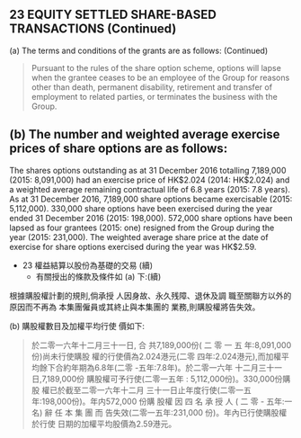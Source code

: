 ## 23 EQUITY SETTLED SHARE-BASED TRANSACTIONS (Continued)

(a) The terms and conditions of the grants are as follows: (Continued)

> Pursuant to the rules of the share option scheme, options will lapse when the grantee ceases to be an employee of the Group for reasons other than death, permanent disability, retirement and transfer of employment to related parties, or terminates the business with the Group.

## (b) The number and weighted average exercise prices of share options are as follows:

The shares options outstanding as at 31 December 2016 totalling 7,189,000 (2015: 8,091,000) had an exercise price of HK\$2.024 (2014: HK\$2.024) and a weighted average remaining contractual life of 6.8 years (2015: 7.8 years). As at 31 December 2016, 7,189,000 share options became exercisable (2015: 5,112,000). 330,000 share options have been exercised during the year ended 31 December 2016 (2015: 198,000). 572,000 share options have been lapsed as four grantees (2015: one) resigned from the Group during the year (2015: 231,000). The weighted average share price at the date of exercise for share options exercised during the year was HK\$2.59.

- 23 權益結算以股份為基礎的交易 (續)
	- 有關授出的條款及條件如 (a) 下:(續)

根據購股權計劃的規則,倘承授 人因身故、永久残障、退休及調 職至關聯方以外的原因而不再為 本集團僱員或其終止與本集團的 業務,則購股權將告失效。

(b) 購股權數目及加權平均行使 價如下:

> 於二零一六年十二月三十一日, 合 共7,189,000份( 二 零 一 五 年:8,091,000份)尚未行使購股 權的行使價為2.024港元(二零 四年:2.024港元),而加權平 均餘下合約年期為6.8年(二零 -五年:7.8年)。於二零一六年 十二月三十一日,7,189,000份 購股權可予行使(二零一五年 : 5,112,000份)。330,000份購 股 權已於截至二零一六年十二月 三十一日止年度行使(二零一五 年:198,000份)。年内572,000 份購 股權 因 四 名 承 授 人 ( 二 零 - 五年:一名) 辭 任 本 集 團 而 告失效(二零一五年:231,000 份)。年內已行使購股權於行使 日期的加權平均股價為2.59港元。